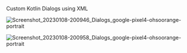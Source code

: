 Custom Kotlin Dialogs using XML

![Screenshot_20230108-200946_Dialogs_google-pixel4-ohsoorange-portrait](https://user-images.githubusercontent.com/5961753/211210992-4bc06539-2523-47a6-9e25-e734e8643449.png)

![Screenshot_20230108-200958_Dialogs_google-pixel4-ohsoorange-portrait](https://user-images.githubusercontent.com/5961753/211210996-04c13f93-6fe2-4615-bf8f-f74b2d318269.png)
